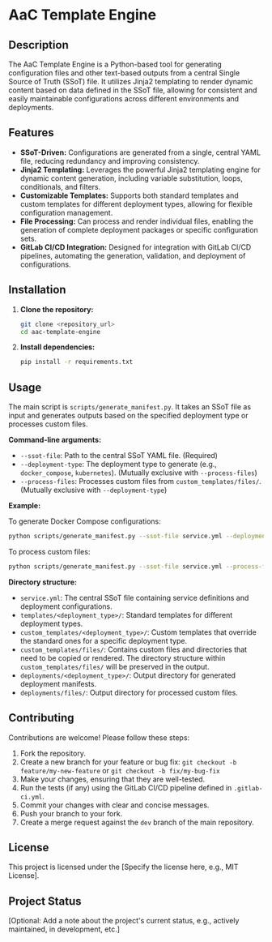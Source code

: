 # AaC Template Engine

## Description

The AaC Template Engine is a Python-based tool for generating configuration files and other text-based outputs from a central Single Source of Truth (SSoT) file. It utilizes Jinja2 templating to render dynamic content based on data defined in the SSoT file, allowing for consistent and easily maintainable configurations across different environments and deployments.

## Features

*   **SSoT-Driven:** Configurations are generated from a single, central YAML file, reducing redundancy and improving consistency.
*   **Jinja2 Templating:** Leverages the powerful Jinja2 templating engine for dynamic content generation, including variable substitution, loops, conditionals, and filters.
*   **Customizable Templates:** Supports both standard templates and custom templates for different deployment types, allowing for flexible configuration management.
*   **File Processing:** Can process and render individual files, enabling the generation of complete deployment packages or specific configuration sets.
*   **GitLab CI/CD Integration:** Designed for integration with GitLab CI/CD pipelines, automating the generation, validation, and deployment of configurations.

## Installation

1.  **Clone the repository:**

    ```bash
    git clone <repository_url>
    cd aac-template-engine
    ```

2.  **Install dependencies:**

    ```bash
    pip install -r requirements.txt
    ```

## Usage

The main script is `scripts/generate_manifest.py`. It takes an SSoT file as input and generates outputs based on the specified deployment type or processes custom files.

**Command-line arguments:**

*   `--ssot-file`:  Path to the central SSoT YAML file. (Required)
*   `--deployment-type`: The deployment type to generate (e.g., `docker_compose`, `kubernetes`).  (Mutually exclusive with `--process-files`)
*   `--process-files`: Processes custom files from `custom_templates/files/`. (Mutually exclusive with `--deployment-type`)

**Example:**

To generate Docker Compose configurations:

```bash
python scripts/generate_manifest.py --ssot-file service.yml --deployment-type docker_compose
```

To process custom files:

```bash
python scripts/generate_manifest.py --ssot-file service.yml --process-files
```

**Directory structure:**

*   `service.yml`:  The central SSoT file containing service definitions and deployment configurations.
*   `templates/<deployment_type>/`:  Standard templates for different deployment types.
*   `custom_templates/<deployment_type>/`:  Custom templates that override the standard ones for a specific deployment type.
*   `custom_templates/files/`:  Contains custom files and directories that need to be copied or rendered.  The directory structure within `custom_templates/files/` will be preserved in the output.
*   `deployments/<deployment_type>/`: Output directory for generated deployment manifests.
*   `deployments/files/`: Output directory for processed custom files.

## Contributing

Contributions are welcome! Please follow these steps:

1.  Fork the repository.
2.  Create a new branch for your feature or bug fix:  `git checkout -b feature/my-new-feature` or `git checkout -b fix/my-bug-fix`
3.  Make your changes, ensuring that they are well-tested.
4.  Run the tests (if any) using the GitLab CI/CD pipeline defined in `.gitlab-ci.yml`.
5.  Commit your changes with clear and concise messages.
6.  Push your branch to your fork.
7.  Create a merge request against the `dev` branch of the main repository.

## License

This project is licensed under the [Specify the license here, e.g., MIT License].

## Project Status

[Optional: Add a note about the project's current status, e.g., actively maintained, in development, etc.]
